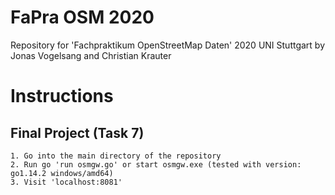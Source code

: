 # FaPra OSM 2020
Repository for 'Fachpraktikum OpenStreetMap Daten' 2020 UNI Stuttgart by Jonas Vogelsang and Christian Krauter

# Instructions
## Final Project (Task 7)
    1. Go into the main directory of the repository
    2. Run go 'run osmgw.go' or start osmgw.exe (tested with version: go1.14.2 windows/amd64)
    3. Visit 'localhost:8081'
